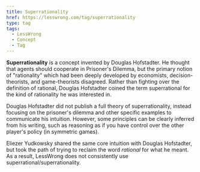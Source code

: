 ```yaml
---
title: Superrationality
href: https://lesswrong.com/tag/superrationality
type: tag
tags:
  - LessWrong
  - Concept
  - Tag
---
```


**Superrationality** is a concept invented by Douglas Hofstadter. He thought that agents should cooperate in Prisoner's Dilemma, but the primary notion of "rationality" which had been deeply developed by economists, decision-theorists, and game-theorists disagreed. Rather than fighting over the definition of rational, Douglas Hofstadter coined the term superrational for the kind of rationality he was interested in.

Douglas Hofstadter did not publish a full theory of superrationality, instead focusing on the prisoner's dilemma and other specific examples to communicate his intuition. However, some principles can be clearly inferred from his writing, such as reasoning as if you have control over the other player's policy (in symmetric games).

Eliezer Yudkowsky shared the same core intuition with Douglas Hofstadter, but took the path of trying to reclaim the word *rational* for what he meant. As a result, LessWrong does not consistently use superrational/superrationality.